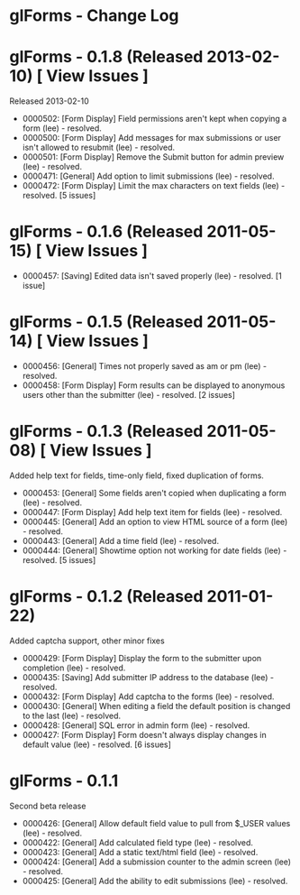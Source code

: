 glForms - Change Log
====================

glForms - 0.1.8 (Released 2013-02-10) [ View Issues ]
=====================================

Released 2013-02-10

- 0000502: [Form Display] Field permissions aren't kept when copying a form (lee) - resolved.
- 0000500: [Form Display] Add messages for max submissions or user isn't allowed to resubmit (lee) - resolved.
- 0000501: [Form Display] Remove the Submit button for admin preview (lee) - resolved.
- 0000471: [General] Add option to limit submissions (lee) - resolved.
- 0000472: [Form Display] Limit the max characters on text fields (lee) - resolved.
[5 issues]

glForms - 0.1.6 (Released 2011-05-15) [ View Issues ]
=====================================
- 0000457: [Saving] Edited data isn't saved properly (lee) - resolved.
[1 issue]

glForms - 0.1.5 (Released 2011-05-14) [ View Issues ]
=====================================
- 0000456: [General] Times not properly saved as am or pm (lee) - resolved.
- 0000458: [Form Display] Form results can be displayed to anonymous users other than the submitter (lee) - resolved.
[2 issues]

glForms - 0.1.3 (Released 2011-05-08) [ View Issues ]
=====================================

Added help text for fields, time-only field, fixed duplication of forms.

- 0000453: [General] Some fields aren't copied when duplicating a form (lee) - resolved.
- 0000447: [Form Display] Add help text item for fields (lee) - resolved.
- 0000445: [General] Add an option to view HTML source of a form (lee) - resolved.
- 0000443: [General] Add a time field (lee) - resolved.
- 0000444: [General] Showtime option not working for date fields (lee) - resolved.
[5 issues]


glForms - 0.1.2 (Released 2011-01-22)
=====================================

Added captcha support, other minor fixes

- 0000429: [Form Display] Display the form to the submitter upon completion (lee) - resolved.
- 0000435: [Saving] Add submitter IP address to the database (lee) - resolved.
- 0000432: [Form Display] Add captcha to the forms (lee) - resolved.
- 0000430: [General] When editing a field the default position is changed to the last (lee) - resolved.
- 0000428: [General] SQL error in admin form (lee) - resolved.
- 0000427: [Form Display] Form doesn't always display changes in default value (lee) - resolved.
[6 issues]


glForms - 0.1.1
===============

Second beta release

- 0000426: [General] Allow default field value to pull from $_USER values (lee) - resolved.
- 0000422: [General] Add calculated field type (lee) - resolved.
- 0000423: [General] Add a static text/html field (lee) - resolved.
- 0000424: [General] Add a submission counter to the admin screen (lee) - resolved.
- 0000425: [General] Add the ability to edit submissions (lee) - resolved.


